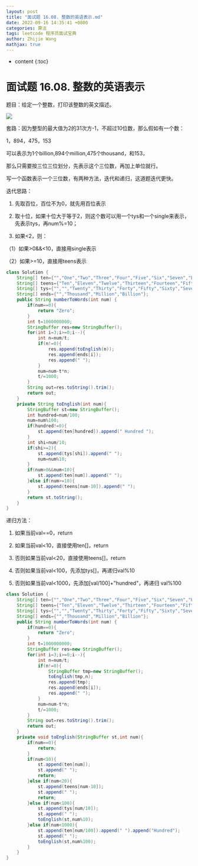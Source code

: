 ```yaml
---
layout: post
title: "面试题 16.08. 整数的英语表示.md"
date: 2022-09-16 14:35:41 +0800
categories: 算法
tags: leetcode 程序员面试宝典
author: Zhijie Wang
mathjax: true
---
```



* content
{:toc}














# 面试题 16.08. 整数的英语表示

题目：给定一个整数，打印该整数的英文描述。



![](D:/下载/youdaonote-pull-master/youdaonote-pull-master/youdaonote/youdaonote-images/WEBRESOURCE8b6a3de145d523590639c4d29f85e7f1.png)

套路：因为整型的最大值为2的31次方-1，不超过10位数，那么假如有一个数：

1，894，475，153  

可以表示为1个billion,894个million,475个thousand，和153，

那么只需要按三位三位划分，先表示这个三位数，再加上单位就行。

写一个函数表示一个三位数，有两种方法，迭代和递归，这道题迭代更快。

迭代思路：

1. 先取百位，百位不为0，就先用百位表示

2. 取十位，如果十位大于等于2，则这个数可以用一个tys和一个single来表示，先表示tys，再num%=10；

3. 如果<2，则：

（1）如果>0&&<10，直接用single表示

（2）如果>=10，直接用teens表示

```java
class Solution {
    String[] ten={"","One","Two","Three","Four","Five","Six","Seven","Eight","Nine"};
    String[] teens={"Ten","Eleven","Twelve","Thirteen","Fourteen","Fifteen","Sixteen","Seventeen","Eighteen","Nineteen"};
    String[] tys={"","","Twenty","Thirty","Forty","Fifty","Sixty","Seventy","Eighty","Ninety"};
    String[] ends={"","Thousand","Million","Billion"};
    public String numberToWords(int num) {
        if(num==0){
            return "Zero";
        }
        int t=1000000000;
        StringBuffer res=new StringBuffer();
        for(int i=3;i>=0;i--){
            int n=num/t;
            if(n!=0){
                res.append(toEnglish(n));
                res.append(ends[i]);
                res.append(" ");
            }
            num=num-t*n;
            t/=1000;
        }
        String out=res.toString().trim();
        return out;
    }
    private String toEnglish(int num){
        StringBuffer st=new StringBuffer();
        int hundred=num/100;
        num=num%100;
        if(hundred!=0){
            st.append(ten[hundred]).append(" Hundred ");
        }
        int shi=num/10;
        if(shi>=2){
            st.append(tys[shi]).append(" ");
            num=num%10;
        }
        if(num>0&&num<10){
            st.append(ten[num]).append(" ");
        }else if(num>=10){
            st.append(teens[num-10]).append(" ");
        }
        return st.toString();
    }
}
```

递归方法：

1. 如果当前val==0，return

2. 如果当前val<10，直接使用ten[]，return

3. 否则如果当前val<20，直接使用teens[]，return

4. 否则如果当前val<100，先添加tys[]，再递归val%10

5. 否则如果当前val<1000，先添加[val/100]+"hundred"，再递归 val%100

```java
class Solution {
    String[] ten={"","One","Two","Three","Four","Five","Six","Seven","Eight","Nine"};
    String[] teens={"Ten","Eleven","Twelve","Thirteen","Fourteen","Fifteen","Sixteen","Seventeen","Eighteen","Nineteen"};
    String[] tys={"","","Twenty","Thirty","Forty","Fifty","Sixty","Seventy","Eighty","Ninety"};
    String[] ends={"","Thousand","Million","Billion"};
    public String numberToWords(int num) {
        if(num==0){
            return "Zero";
        }
        int t=1000000000;
        StringBuffer res=new StringBuffer();
        for(int i=3;i>=0;i--){
            int n=num/t;
            if(n!=0){
                StringBuffer tmp=new StringBuffer();
                toEnglish(tmp,n);
                res.append(tmp);
                res.append(ends[i]);
                res.append(" ");
            }
            num=num-t*n;
            t/=1000;
        }
        String out=res.toString().trim();
        return out;
    }
    private void toEnglish(StringBuffer st,int num){
        if(num==0){
            return;
        }
        if(num<10){
            st.append(ten[num]);
            st.append(" ");
            return;
        }else if(num<20){
            st.append(teens[num-10]);
            st.append(" ");
            return;
        }else if(num<100){
            st.append(tys[num/10]);
            st.append(" ");
            toEnglish(st,num%10);
        }else if(num<1000){
            st.append(ten[num/100]).append(" ").append("Hundred");
            st.append(" ");
            toEnglish(st,num%100);
        }
    }
}
```

